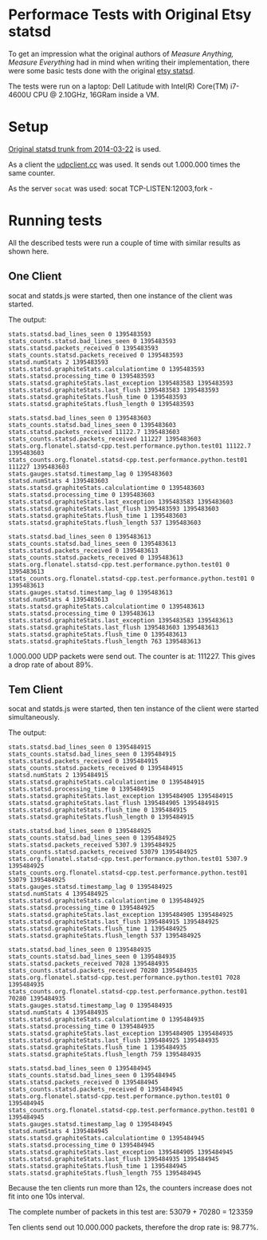 Performace Tests with Original Etsy statsd
==========================================

To get an impression what the original authors of *Measure Anything,
Measure Everything* had in mind when writing their implementation,
there were some basic tests done with the original [etsy
statsd](https://github.com/etsy/statsd/).

The tests were run on a laptop: Dell Latitude with
Intel(R) Core(TM) i7-4600U CPU @ 2.10GHz, 16GRam inside a VM.

# Setup #

[Original statsd trunk from
2014-03-22](https://github.com/etsy/statsd/commit/de7a7bf0097f220ef4ed77c822ba9be5409831ad)
is used.

As a client the [udpclient.cc](../test/performance/udpclient.cc) was
used. It sends out 1.000.000 times the same counter.

As the server <code>socat</code> was used: socat TCP-LISTEN:12003,fork -

# Running tests #
All the described tests were run a couple of time with similar results
as shown here.

## One Client ##
socat and statds.js were started, then one instance of the client was
started.

The output:

    stats.statsd.bad_lines_seen 0 1395483593
    stats_counts.statsd.bad_lines_seen 0 1395483593
    stats.statsd.packets_received 0 1395483593
    stats_counts.statsd.packets_received 0 1395483593
    statsd.numStats 2 1395483593
    stats.statsd.graphiteStats.calculationtime 0 1395483593
    stats.statsd.processing_time 0 1395483593
    stats.statsd.graphiteStats.last_exception 1395483583 1395483593
    stats.statsd.graphiteStats.last_flush 1395483583 1395483593
    stats.statsd.graphiteStats.flush_time 0 1395483593
    stats.statsd.graphiteStats.flush_length 0 1395483593
    
    stats.statsd.bad_lines_seen 0 1395483603
    stats_counts.statsd.bad_lines_seen 0 1395483603
    stats.statsd.packets_received 11122.7 1395483603
    stats_counts.statsd.packets_received 111227 1395483603
    stats.org.flonatel.statsd-cpp.test.performance.python.test01 11122.7 1395483603
    stats_counts.org.flonatel.statsd-cpp.test.performance.python.test01 111227 1395483603
    stats.gauges.statsd.timestamp_lag 0 1395483603
    statsd.numStats 4 1395483603
    stats.statsd.graphiteStats.calculationtime 0 1395483603
    stats.statsd.processing_time 0 1395483603
    stats.statsd.graphiteStats.last_exception 1395483583 1395483603
    stats.statsd.graphiteStats.last_flush 1395483593 1395483603
    stats.statsd.graphiteStats.flush_time 1 1395483603
    stats.statsd.graphiteStats.flush_length 537 1395483603

    stats.statsd.bad_lines_seen 0 1395483613
    stats_counts.statsd.bad_lines_seen 0 1395483613
    stats.statsd.packets_received 0 1395483613
    stats_counts.statsd.packets_received 0 1395483613
    stats.org.flonatel.statsd-cpp.test.performance.python.test01 0 1395483613
    stats_counts.org.flonatel.statsd-cpp.test.performance.python.test01 0 1395483613
    stats.gauges.statsd.timestamp_lag 0 1395483613
    statsd.numStats 4 1395483613
    stats.statsd.graphiteStats.calculationtime 0 1395483613
    stats.statsd.processing_time 0 1395483613
    stats.statsd.graphiteStats.last_exception 1395483583 1395483613
    stats.statsd.graphiteStats.last_flush 1395483603 1395483613
    stats.statsd.graphiteStats.flush_time 0 1395483613
    stats.statsd.graphiteStats.flush_length 763 1395483613

1.000.000 UDP packets were send out. The counter is at: 111227. This
gives a drop rate of about 89%.

## Tem Client ##
socat and statds.js were started, then ten instance of the client were
started simultaneously.

The output:

    stats.statsd.bad_lines_seen 0 1395484915
    stats_counts.statsd.bad_lines_seen 0 1395484915
    stats.statsd.packets_received 0 1395484915
    stats_counts.statsd.packets_received 0 1395484915
    statsd.numStats 2 1395484915
    stats.statsd.graphiteStats.calculationtime 0 1395484915
    stats.statsd.processing_time 0 1395484915
    stats.statsd.graphiteStats.last_exception 1395484905 1395484915
    stats.statsd.graphiteStats.last_flush 1395484905 1395484915
    stats.statsd.graphiteStats.flush_time 0 1395484915
    stats.statsd.graphiteStats.flush_length 0 1395484915
    
    stats.statsd.bad_lines_seen 0 1395484925
    stats_counts.statsd.bad_lines_seen 0 1395484925
    stats.statsd.packets_received 5307.9 1395484925
    stats_counts.statsd.packets_received 53079 1395484925
    stats.org.flonatel.statsd-cpp.test.performance.python.test01 5307.9 1395484925
    stats_counts.org.flonatel.statsd-cpp.test.performance.python.test01 53079 1395484925
    stats.gauges.statsd.timestamp_lag 0 1395484925
    statsd.numStats 4 1395484925
    stats.statsd.graphiteStats.calculationtime 0 1395484925
    stats.statsd.processing_time 0 1395484925
    stats.statsd.graphiteStats.last_exception 1395484905 1395484925
    stats.statsd.graphiteStats.last_flush 1395484915 1395484925
    stats.statsd.graphiteStats.flush_time 1 1395484925
    stats.statsd.graphiteStats.flush_length 537 1395484925
    
    stats.statsd.bad_lines_seen 0 1395484935
    stats_counts.statsd.bad_lines_seen 0 1395484935
    stats.statsd.packets_received 7028 1395484935
    stats_counts.statsd.packets_received 70280 1395484935
    stats.org.flonatel.statsd-cpp.test.performance.python.test01 7028 1395484935
    stats_counts.org.flonatel.statsd-cpp.test.performance.python.test01 70280 1395484935
    stats.gauges.statsd.timestamp_lag 0 1395484935
    statsd.numStats 4 1395484935
    stats.statsd.graphiteStats.calculationtime 0 1395484935
    stats.statsd.processing_time 0 1395484935
    stats.statsd.graphiteStats.last_exception 1395484905 1395484935
    stats.statsd.graphiteStats.last_flush 1395484925 1395484935
    stats.statsd.graphiteStats.flush_time 1 1395484935
    stats.statsd.graphiteStats.flush_length 759 1395484935
    
    stats.statsd.bad_lines_seen 0 1395484945
    stats_counts.statsd.bad_lines_seen 0 1395484945
    stats.statsd.packets_received 0 1395484945
    stats_counts.statsd.packets_received 0 1395484945
    stats.org.flonatel.statsd-cpp.test.performance.python.test01 0 1395484945
    stats_counts.org.flonatel.statsd-cpp.test.performance.python.test01 0 1395484945
    stats.gauges.statsd.timestamp_lag 0 1395484945
    statsd.numStats 4 1395484945
    stats.statsd.graphiteStats.calculationtime 0 1395484945
    stats.statsd.processing_time 0 1395484945
    stats.statsd.graphiteStats.last_exception 1395484905 1395484945
    stats.statsd.graphiteStats.last_flush 1395484935 1395484945
    stats.statsd.graphiteStats.flush_time 1 1395484945
    stats.statsd.graphiteStats.flush_length 755 1395484945

Because the ten clients run more than 12s, the counters increase does
not fit into one 10s interval.

The complete number of packets in this test are: 53079 + 70280 =
123359

Ten clients send out 10.000.000 packets, therefore the drop rate is:
98.77%.
